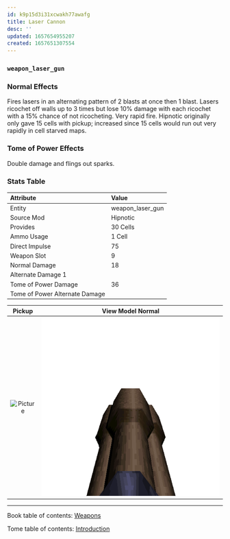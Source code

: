 ```yaml
---
id: k9p15d3i31xcwakh77awafg
title: Laser Cannon
desc: ''
updated: 1657654955207
created: 1657651307554
---
```

### `weapon_laser_gun`

### Normal Effects
Fires lasers in an alternating pattern of 2 blasts at once then 1 blast.
Lasers ricochet off walls up to 3 times but lose 10% damage with each ricochet
with a 15% chance of not ricocheting.  Very rapid fire. Hipnotic originally 
only gave 15 cells with pickup; increased since 15 cells would run out very
rapidly in cell starved maps.

### Tome of Power Effects
Double damage and flings out sparks.

### Stats Table

|Attribute                     |Value                          |
|:-----------------------------|:------------------------------|
|Entity                        |weapon_laser_gun               |
|Source Mod                    |Hipnotic                       |
|Provides                      |30 Cells                       |
|Ammo Usage                    |1 Cell                         |
|Direct Impulse                |75                             |
|Weapon Slot                   |9                              |
|Normal Damage                 |18                             |
|Alternate Damage 1            |                               |
|Tome of Power Damage          |36                             |
|Tome of Power Alternate Damage|                               |

|Pickup|View Model Normal|
|:---:|:---:|
![Picture](img/weapon_lasercannon.png)|![Picture](img/v_lasercannon.png)|

-------------------------------------------------------------------------------
Book table of contents: [Weapons](3.0-Weapons.md)
<br />

Tome table of contents: [Introduction](1.0-Introduction.md)